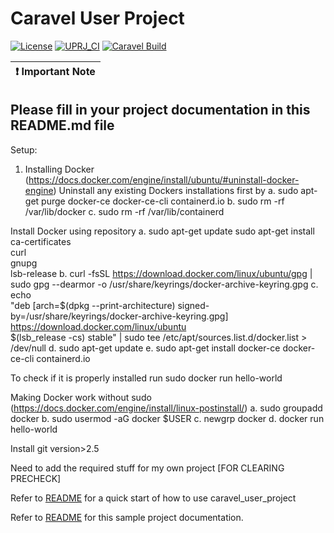 
# Caravel User Project

[![License](https://img.shields.io/badge/License-Apache%202.0-blue.svg)](https://opensource.org/licenses/Apache-2.0) [![UPRJ_CI](https://github.com/efabless/caravel_project_example/actions/workflows/user_project_ci.yml/badge.svg)](https://github.com/efabless/caravel_project_example/actions/workflows/user_project_ci.yml) [![Caravel Build](https://github.com/efabless/caravel_project_example/actions/workflows/caravel_build.yml/badge.svg)](https://github.com/efabless/caravel_project_example/actions/workflows/caravel_build.yml)

| :exclamation: Important Note            |
|-----------------------------------------|

## Please fill in your project documentation in this README.md file 

Setup:
1. Installing Docker (https://docs.docker.com/engine/install/ubuntu/#uninstall-docker-engine)
Uninstall any existing Dockers installations first by
a. sudo apt-get purge docker-ce docker-ce-cli containerd.io
b. sudo rm -rf /var/lib/docker
c. sudo rm -rf /var/lib/containerd

Install Docker using repository
a. sudo apt-get update
   sudo apt-get install \
    ca-certificates \
    curl \
    gnupg \
    lsb-release
b. curl -fsSL https://download.docker.com/linux/ubuntu/gpg | sudo gpg --dearmor -o /usr/share/keyrings/docker-archive-keyring.gpg
c. echo \
     "deb [arch=$(dpkg --print-architecture) signed-by=/usr/share/keyrings/docker-archive-keyring.gpg] https://download.docker.com/linux/ubuntu \
     $(lsb_release -cs) stable" | sudo tee /etc/apt/sources.list.d/docker.list > /dev/null
d. sudo apt-get update
e. sudo apt-get install docker-ce docker-ce-cli containerd.io

To check if it is properly installed run
sudo docker run hello-world

Making Docker work without sudo (https://docs.docker.com/engine/install/linux-postinstall/)
a. sudo groupadd docker
b. sudo usermod -aG docker $USER
c. newgrp docker
d. docker run hello-world

Install git version>2.5


Need to add the required stuff for my own project [FOR CLEARING PRECHECK]

Refer to [README](docs/source/quickstart.rst) for a quick start of how to use caravel_user_project

Refer to [README](docs/source/index.rst) for this sample project documentation. 
